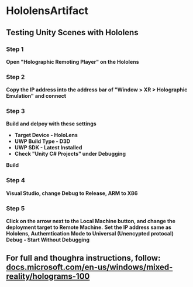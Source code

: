 # HololensArtifact

## Testing Unity Scenes with Hololens

<h3>Step 1</h3>

<b>Open "Holographic Remoting Player" on the Hololens</b>

<h3>Step 2</h3>

<b>Copy the IP address into the address bar of "Window > XR > Holographic Emulation" and connect</b>

<h3>Step 3</h3>

<b>
  Build and delpoy with these settings
  <ul>
    <li>Target Device - HoloLens </li>
    <li>UWP Build Type - D3D</li>
    <li>UWP SDK - Latest Installed</li>
    <li>Check "Unity C# Projects" under Debugging</li>
  </ul>
  Build
</b>

<h3>Step 4</h3>

<b> Visual Studio, change Debug to Release, ARM to X86</b>

<h3>Step 5</h3>

<b>Click on the arrow next to the Local Machine button, and change the deployment target to Remote Machine.</b>
<b>Set the IP address same as Hololens, Authemtication Mode to Universal (Unencypted protocal)</b>
<b>Debug - Start Without Debugging</b>

<h2>For full and thoughra instructions, follow: <a href="https://docs.microsoft.com/en-us/windows/mixed-reality/holograms-100">docs.microsoft.com/en-us/windows/mixed-reality/holograms-100</a></h2>
